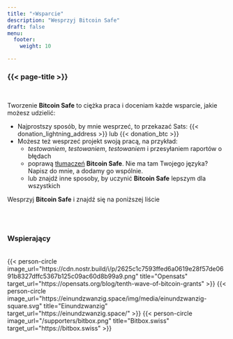 ```yaml
---
title: "⚡Wsparcie"
description: "Wesprzyj Bitcoin Safe"
draft: false
menu:
  footer:
    weight: 10 

---
```


### {{< page-title >}} 


<br>

Tworzenie **Bitcoin Safe** to ciężka praca i doceniam każde wsparcie, jakie możesz udzielić:
- Najprostszy sposób, by mnie wesprzeć, to przekazać Sats: {{< donation_lightning_address >}}  lub {{< donation_btc >}}
- Możesz też wesprzeć projekt swoją pracą, na przykład:
  -   *testowaniem*, *testowaniem*, *testowaniem* i przesyłaniem raportów o błędach
  - poprawą [tłumaczeń](https://hosted.weblate.org/engage/bitcoin-safe/) **Bitcoin Safe**. Nie ma tam Twojego języka? Napisz do mnie, a dodamy go wspólnie.
  - lub znajdź inne sposoby, by uczynić **Bitcoin Safe** lepszym dla wszystkich

Wesprzyj **Bitcoin Safe** i znajdź się na poniższej liście

<br>
<br>

### Wspierający

<br> 
 

<div class="row">
  {{< person-circle image_url="https://cdn.nostr.build/i/p/2625c1c7593ffed6a0619e28f57de0691b8327dffc5367b125c09ac60d8b99a9.png" title="Opensats" target_url="https://opensats.org/blog/tenth-wave-of-bitcoin-grants" >}}
  {{< person-circle image_url="https://einundzwanzig.space/img/media/einundzwanzig-square.svg" title="Einundzwanzig" target_url="https://einundzwanzig.space/" >}}
  {{< person-circle image_url="/supporters/bitbox.png" title="Bitbox.swiss" target_url="https://bitbox.swiss" >}}



</div>